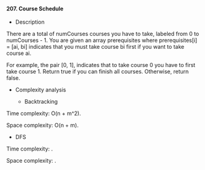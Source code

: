 #### 207. Course Schedule

* Description

There are a total of numCourses courses you have to take, labeled from 0 to numCourses - 1. You are given an array prerequisites where prerequisites[i] = [ai, bi] indicates that you must take course bi first if you want to take course ai.

For example, the pair [0, 1], indicates that to take course 0 you have to first take course 1.
Return true if you can finish all courses. Otherwise, return false.

* Complexity analysis

    * Backtracking

Time complexity: O(n + m^2).

Space complexity: O(n + m).

* DFS

Time complexity: .

Space complexity: .